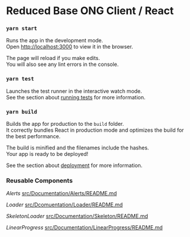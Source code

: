 # Reduced Base ONG Client / React
### `yarn start`

Runs the app in the development mode.<br />
Open [http://localhost:3000](http://localhost:3000) to view it in the browser.

The page will reload if you make edits.<br />
You will also see any lint errors in the console.

### `yarn test`

Launches the test runner in the interactive watch mode.<br />
See the section about [running tests](https://facebook.github.io/create-react-app/docs/running-tests) for more information.

### `yarn build`

Builds the app for production to the `build` folder.<br />
It correctly bundles React in production mode and optimizes the build for the best performance.

The build is minified and the filenames include the hashes.<br />
Your app is ready to be deployed!

See the section about [deployment](https://facebook.github.io/create-react-app/docs/deployment) for more information.

### Reusable Components
*Alerts*
[src/Documentation/Alerts/README.md](https://github.com/alkemyTech/OT91-server/src/Documentation/Alerts/readme.md)

*Loader*
[src/Dcomuentation/Loader/README.md](https://github.com/alkemyTech/OT91-server/src/Documentation/Loader/README.md)

*SkeletonLoader*
[src/Documentation/Skeleton/README.md](https://github.com/alkemyTech/OT91-server/tree/development/src/Documentation/Skeleton/README.md)

*LinearProgress*
[src/Documentation/LinearProgress/README.md](https://github.com/alkemyTech/OT91-Client/tree/development/src/Documentation/LinearProgress/README.md)
